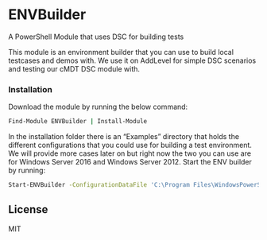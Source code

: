 # ENVBuilder
A PowerShell Module that uses DSC for building tests

This module is an environment builder that you can use to build local testcases and demos with. We use it on AddLevel for simple DSC scenarios and testing our cMDT DSC module with.

### Installation
Download the module by running the below command:

```sh
Find-Module ENVBuilder | Install-Module
```

In the installation folder there is an “Examples” directory that holds the different configurations that you could use for building a test environment. We will provide more cases later on but right now the two you can use are for Windows Server 2016 and Windows Server 2012.
Start the ENV builder by running:

```sh
Start-ENVBuilder -ConfigurationDataFile 'C:\Program Files\WindowsPowerShell\Modules\ENVBuilder\1.0.0.0\Examples\WindowsServer2016Summit\WindowsServer2016Summit.psd1' –Verbose
```

License
----

MIT

